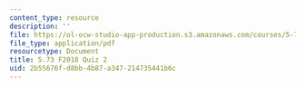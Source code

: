 ```yaml
---
content_type: resource
description: ''
file: https://ol-ocw-studio-app-production.s3.amazonaws.com/courses/5-73-quantum-mechanics-i-fall-2018/2b55676fd8bb4b87a347214735441b6c_MIT5_73F18_quiz2.pdf
file_type: application/pdf
resourcetype: Document
title: 5.73 F2018 Quiz 2
uid: 2b55676f-d8bb-4b87-a347-214735441b6c
---
```

